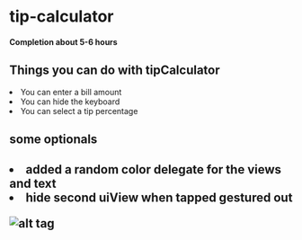 # tip-calculator

<h4>Completion about 5-6 hours</h4>

<h2> Things you can do with tipCalculator </h2>
  <li>  You can enter a bill amount</li>
  <li>  You can hide the keyboard</li>
  <li>  You can select a tip percentage</li>
  
<h2> some optionals <h2>
  <li> added a random color delegate for the views and text </li>
  <li> hide second uiView when tapped gestured out </li>
  
  
![alt tag](http://url/to/calculator.gif)
